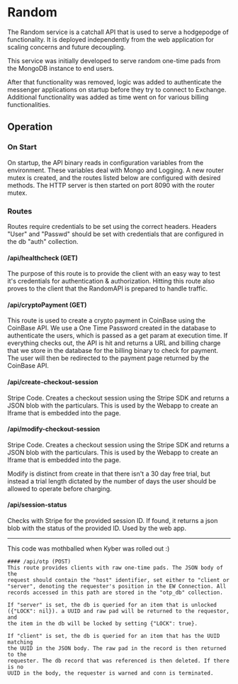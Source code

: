 # Random
The Random service is a catchall API that is used to serve a hodgepodge of functionality.
It is deployed independently from the web application for scaling concerns and 
future decoupling. 

This service was initially developed to serve random one-time pads from the MongoDB instance 
to end users. 

After that functionality was removed, logic was added to authenticate the messenger applications on 
startup before they try to connect to Exchange. Additional functionality was 
added as time went on for various billing functionalities.  

## Operation
### On Start
On startup, the API binary reads in configuration variables from the 
environment. These variables deal with Mongo and Logging. A new router mutex 
is created, and the routes listed below are configured with desired methods. 
The HTTP server is then started on port 8090 with the router mutex. 

### Routes
Routes require credentials to be set using the correct headers.
Headers "User" and "Passwd" should be set with credentials that are 
configured in the db "auth" collection. 

#### /api/healthcheck (GET)
The purpose of this route is to provide the client with an easy way to test 
it's credentials for authentication & authorization. Hitting this route also
proves to the client that the RandomAPI is prepared to handle traffic.

#### /api/cryptoPayment (GET)
This route is used to create a crypto payment in CoinBase using the CoinBase
API. We use a One Time Password created in the database to authenticate the 
users, which is passed as a get param at execution time. If everything checks
out, the API is hit and returns a URL and billing charge that we store in the 
database for the billing binary to check for payment. The user will then
be redirected to the payment page returned by the CoinBase API. 

#### /api/create-checkout-session
Stripe Code. Creates a checkout session using the Stripe SDK and returns 
a JSON blob with the particulars. This is used by the Webapp to create an 
Iframe that is embedded into the page.

#### /api/modify-checkout-session
Stripe Code. Creates a checkout session using the Stripe SDK and returns 
a JSON blob with the particulars. This is used by the Webapp to create an 
Iframe that is embedded into the page. 

Modify is distinct from create in that there isn't a 30 day free trial, 
but instead a trial length dictated by the number of days the user should
be allowed to operate before charging. 

#### /api/session-status
Checks with Stripe for the provided session ID. If found, it returns a json
blob with the status of the provided ID. Used by the web app. 


---
This code was mothballed when Kyber was rolled out :)
```
#### /api/otp (POST)
This route provides clients with raw one-time pads. The JSON body of the
request should contain the "host" identifier, set either to "client or 
"server", denoting the requester's position in the EW Connection. All 
records accessed in this path are stored in the "otp_db" collection.

If "server" is set, the db is queried for an item that is unlocked 
({"LOCK": nil}). a UUID and raw pad will be returned to the requestor, and 
the item in the db will be locked by setting {"LOCK": true}.

If "client" is set, the db is queried for an item that has the UUID matching
the UUID in the JSON body. The raw pad in the record is then returned to the 
requester. The db record that was referenced is then deleted. If there is no 
UUID in the body, the requester is warned and conn is terminated. 
```
